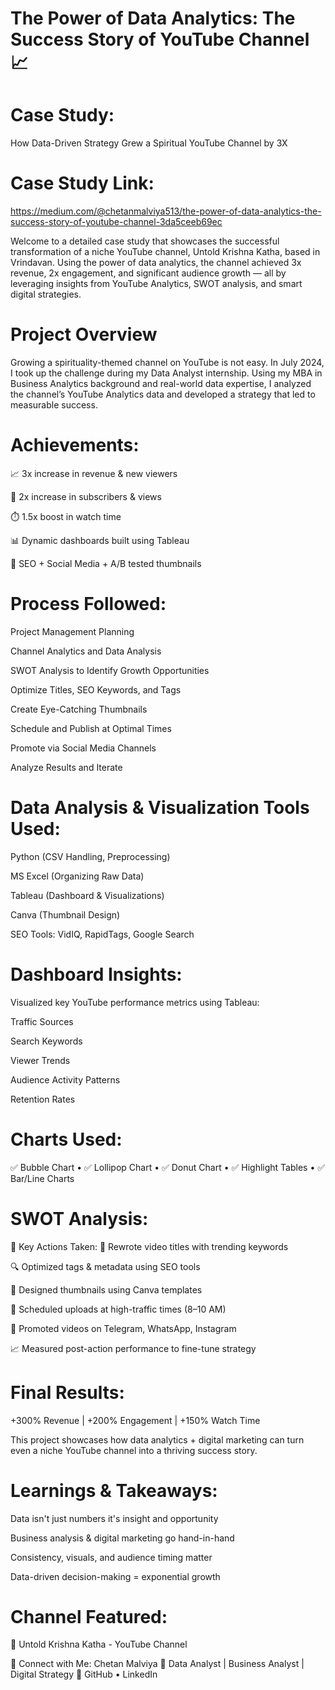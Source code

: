 # The Power of Data Analytics: The Success Story of YouTube Channel 📈

# Case Study: 
How Data-Driven Strategy Grew a Spiritual YouTube Channel by 3X

# Case Study Link: 
https://medium.com/@chetanmalviya513/the-power-of-data-analytics-the-success-story-of-youtube-channel-3da5ceeb69ec

Welcome to a detailed case study that showcases the successful transformation of a niche YouTube channel, Untold Krishna Katha, based in Vrindavan. Using the power of data analytics, the channel achieved 3x revenue, 2x engagement, and significant audience growth — all by leveraging insights from YouTube Analytics, SWOT analysis, and smart digital strategies.

# Project Overview
Growing a spirituality-themed channel on YouTube is not easy. In July 2024, I took up the challenge during my Data Analyst internship. Using my MBA in Business Analytics background and real-world data expertise, I analyzed the channel’s YouTube Analytics data and developed a strategy that led to measurable success.

# Achievements:

📈 3x increase in revenue & new viewers

👥 2x increase in subscribers & views

⏱️ 1.5x boost in watch time

📊 Dynamic dashboards built using Tableau

🎯 SEO + Social Media + A/B tested thumbnails

# Process Followed:

Project Management Planning

Channel Analytics and Data Analysis

SWOT Analysis to Identify Growth Opportunities

Optimize Titles, SEO Keywords, and Tags

Create Eye-Catching Thumbnails

Schedule and Publish at Optimal Times

Promote via Social Media Channels

Analyze Results and Iterate

# Data Analysis & Visualization Tools Used:

Python (CSV Handling, Preprocessing)

MS Excel (Organizing Raw Data)

Tableau (Dashboard & Visualizations)

Canva (Thumbnail Design)

SEO Tools: VidIQ, RapidTags, Google Search

# Dashboard Insights:

Visualized key YouTube performance metrics using Tableau:

Traffic Sources

Search Keywords

Viewer Trends

Audience Activity Patterns

Retention Rates

# Charts Used:

✅ Bubble Chart • ✅ Lollipop Chart • ✅ Donut Chart • ✅ Highlight Tables • ✅ Bar/Line Charts

# SWOT Analysis:

🎯 Key Actions Taken:
📌 Rewrote video titles with trending keywords

🔍 Optimized tags & metadata using SEO tools

🎨 Designed thumbnails using Canva templates

📆 Scheduled uploads at high-traffic times (8–10 AM)

📢 Promoted videos on Telegram, WhatsApp, Instagram

📈 Measured post-action performance to fine-tune strategy

# Final Results:

+300% Revenue | +200% Engagement | +150% Watch Time

This project showcases how data analytics + digital marketing can turn even a niche YouTube channel into a thriving success story.

# Learnings & Takeaways:

Data isn't just numbers it's insight and opportunity

Business analysis & digital marketing go hand-in-hand

Consistency, visuals, and audience timing matter

Data-driven decision-making = exponential growth

# Channel Featured:
🎥 Untold Krishna Katha - YouTube Channel

🙌 Connect with Me:
Chetan Malviya
📍 Data Analyst | Business Analyst | Digital Strategy
🔗 GitHub • LinkedIn


